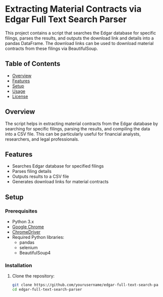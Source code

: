 # Extracting Material Contracts via Edgar Full Text Search Parser

This project contains a script that searches the Edgar database for specific filings, parses the results, and outputs the download link and details into a pandas DataFrame. The download links can be used to download material contracts from these filings via BeautifulSoup.

## Table of Contents

- [Overview](#overview)
- [Features](#features)
- [Setup](#setup)
- [Usage](#usage)
- [License](#license)

## Overview

The script helps in extracting material contracts from the Edgar database by searching for specific filings, parsing the results, and compiling the data into a CSV file. This can be particularly useful for financial analysts, researchers, and legal professionals.

## Features

- Searches Edgar database for specified filings
- Parses filing details
- Outputs results to a CSV file
- Generates download links for material contracts

## Setup

### Prerequisites

- Python 3.x
- [Google Chrome](https://www.google.com/chrome/)
- [ChromeDriver](https://sites.google.com/a/chromium.org/chromedriver/)
- Required Python libraries:
  - pandas
  - selenium
  - BeautifulSoup4

### Installation

1. Clone the repository:
   ```sh
   git clone https://github.com/yourusername/edgar-full-text-search-parser.git
   cd edgar-full-text-search-parser
